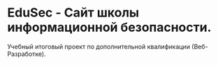 # EduSec - Сайт школы информационной безопасности.
Учебный итоговый проект по дополнительной квалификации (Веб-Разработке).

